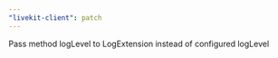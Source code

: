 ```yaml
---
"livekit-client": patch
---
```


Pass method logLevel to LogExtension instead of configured logLevel
